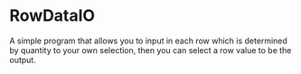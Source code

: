# RowDataIO
A simple program that allows you to input in each row which is determined by quantity to your own selection, then you can select a row value to be the output.
